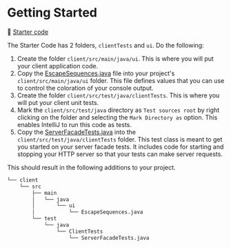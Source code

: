 # Getting Started

📁 [Starter code](starter-code)

The Starter Code has 2 folders, `clientTests` and `ui`. Do the following:

1. Create the folder `client/src/main/java/ui`. This is where you will put your client application code.
1. Copy the [EscapeSequences.java](starter-code/ui/EscapeSequences.java) file into your project's `client/src/main/java/ui` folder. This file defines values that you can use to control the coloration of your console output.
1. Create the folder `client/src/test/java/clientTests`. This is where you will put your client unit tests.
1. Mark the `client/src/test/java` directory as `Test sources root` by right clicking on the folder and selecting the `Mark Directory as` option. This enables IntelliJ to run this code as tests.
1. Copy the [ServerFacadeTests.java](starter-code/clientTests/ServerFacadeTests.java) into the `client/src/test/java/clientTests` folder. This test class is meant to get you started on your server facade tests. It includes code for starting and stopping your HTTP server so that your tests can make server requests.

This should result in the following additions to your project.

```txt
└── client
    └── src
        ├── main
        │   └── java
        │       └── ui
        │           └── EscapeSequences.java
        └── test
            └── java
                └── ClientTests
                    └── ServerFacadeTests.java
```
